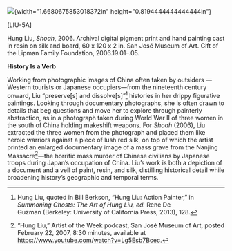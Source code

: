 ![](media/image1.png){width="1.6680675853018372in" height="0.8194444444444444in"}

\[LIU-5A\]

Hung Liu, *Shoah*, 2006. Archival digital pigment print and hand painting cast in resin on silk and board, 60 x 120 x 2 in. San José Museum of Art. Gift of the Lipman Family Foundation, 2006.19.01–.05.

**History Is a Verb**

Working from photographic images of China often taken by outsiders —Western tourists or Japanese occupiers—from the nineteenth century onward, Liu “preserve\[s\] and dissolve\[s\]”[^1] histories in her drippy figurative paintings. Looking through documentary photographs, she is often drawn to details that beg questions and move her to explore through painterly abstraction, as in a photograph taken during World War II of three women in the south of China holding makeshift weapons. For *Shoah* (2006), Liu extracted the three women from the photograph and placed them like heroic warriors against a piece of lush red silk, on top of which the artist printed an enlarged documentary image of a mass grave from the Nanjing Massacre[^2]—the horrific mass murder of Chinese civilians by Japanese troops during Japan’s occupation of China. Liu’s work is both a depiction of a document and a veil of paint, resin, and silk, distilling historical detail while broadening history’s geographic and temporal terms.

[^1]: Hung Liu, quoted in Bill Berkson, “Hung Liu: Action Painter,” in *Summoning Ghosts: The Art of Hung Liu, ed.* Rene De Guzman (Berkeley: University of California Press, 2013), 128.

[^2]: “Hung Liu,” Artist of the Week podcast, San José Museum of Art, posted February 22, 2007, 8:30 minutes, available at https://www.youtube.com/watch?v=Lg5Esb7Bcec.
